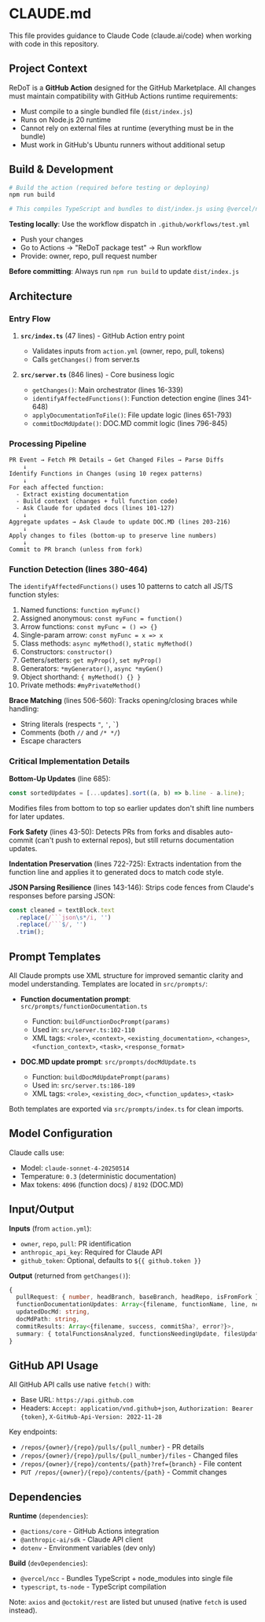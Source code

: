 # CLAUDE.md

This file provides guidance to Claude Code (claude.ai/code) when working with code in this repository.

## Project Context

ReDoT is a **GitHub Action** designed for the GitHub Marketplace. All changes must maintain compatibility with GitHub Actions runtime requirements:
- Must compile to a single bundled file (`dist/index.js`)
- Runs on Node.js 20 runtime
- Cannot rely on external files at runtime (everything must be in the bundle)
- Must work in GitHub's Ubuntu runners without additional setup

## Build & Development

```bash
# Build the action (required before testing or deploying)
npm run build

# This compiles TypeScript and bundles to dist/index.js using @vercel/ncc
```

**Testing locally**: Use the workflow dispatch in `.github/workflows/test.yml`
- Push your changes
- Go to Actions → "ReDoT package test" → Run workflow
- Provide: owner, repo, pull request number

**Before committing**: Always run `npm run build` to update `dist/index.js`

## Architecture

### Entry Flow
1. **`src/index.ts`** (47 lines) - GitHub Action entry point
   - Validates inputs from `action.yml` (owner, repo, pull, tokens)
   - Calls `getChanges()` from server.ts

2. **`src/server.ts`** (846 lines) - Core business logic
   - `getChanges()`: Main orchestrator (lines 16-339)
   - `identifyAffectedFunctions()`: Function detection engine (lines 341-648)
   - `applyDocumentationToFile()`: File update logic (lines 651-793)
   - `commitDocMdUpdate()`: DOC.MD commit logic (lines 796-845)

### Processing Pipeline

```
PR Event → Fetch PR Details → Get Changed Files → Parse Diffs
    ↓
Identify Functions in Changes (using 10 regex patterns)
    ↓
For each affected function:
  - Extract existing documentation
  - Build context (changes + full function code)
  - Ask Claude for updated docs (lines 101-127)
    ↓
Aggregate updates → Ask Claude to update DOC.MD (lines 203-216)
    ↓
Apply changes to files (bottom-up to preserve line numbers)
    ↓
Commit to PR branch (unless from fork)
```

### Function Detection (lines 380-464)

The `identifyAffectedFunctions()` uses 10 patterns to catch all JS/TS function styles:
1. Named functions: `function myFunc()`
2. Assigned anonymous: `const myFunc = function()`
3. Arrow functions: `const myFunc = () => {}`
4. Single-param arrow: `const myFunc = x => x`
5. Class methods: `async myMethod()`, `static myMethod()`
6. Constructors: `constructor()`
7. Getters/setters: `get myProp()`, `set myProp()`
8. Generators: `*myGenerator()`, `async *myGen()`
9. Object shorthand: `{ myMethod() {} }`
10. Private methods: `#myPrivateMethod()`

**Brace Matching** (lines 506-560): Tracks opening/closing braces while handling:
- String literals (respects `"`, `'`, `` ` ``)
- Comments (both `//` and `/* */`)
- Escape characters

### Critical Implementation Details

**Bottom-Up Updates** (line 685):
```typescript
const sortedUpdates = [...updates].sort((a, b) => b.line - a.line);
```
Modifies files from bottom to top so earlier updates don't shift line numbers for later updates.

**Fork Safety** (lines 43-50):
Detects PRs from forks and disables auto-commit (can't push to external repos), but still returns documentation updates.

**Indentation Preservation** (lines 722-725):
Extracts indentation from the function line and applies it to generated docs to match code style.

**JSON Parsing Resilience** (lines 143-146):
Strips code fences from Claude's responses before parsing JSON:
```typescript
const cleaned = textBlock.text
  .replace(/```json\s*/i, '')
  .replace(/```$/, '')
  .trim();
```

## Prompt Templates

All Claude prompts use XML structure for improved semantic clarity and model understanding. Templates are located in `src/prompts/`:

- **Function documentation prompt**: `src/prompts/functionDocumentation.ts`
  - Function: `buildFunctionDocPrompt(params)`
  - Used in: `src/server.ts:102-110`
  - XML tags: `<role>`, `<context>`, `<existing_documentation>`, `<changes>`, `<function_context>`, `<task>`, `<response_format>`

- **DOC.MD update prompt**: `src/prompts/docMdUpdate.ts`
  - Function: `buildDocMdUpdatePrompt(params)`
  - Used in: `src/server.ts:186-189`
  - XML tags: `<role>`, `<existing_doc>`, `<function_updates>`, `<task>`

Both templates are exported via `src/prompts/index.ts` for clean imports.

## Model Configuration

Claude calls use:
- Model: `claude-sonnet-4-20250514`
- Temperature: `0.3` (deterministic documentation)
- Max tokens: `4096` (function docs) / `8192` (DOC.MD)

## Input/Output

**Inputs** (from `action.yml`):
- `owner`, `repo`, `pull`: PR identification
- `anthropic_api_key`: Required for Claude API
- `github_token`: Optional, defaults to `${{ github.token }}`

**Output** (returned from `getChanges()`):
```typescript
{
  pullRequest: { number, headBranch, baseBranch, headRepo, isFromFork },
  functionDocumentationUpdates: Array<{filename, functionName, line, needsUpdate, reason, inlineDocumentation, docMdSummary}>,
  updatedDocMd: string,
  docMdPath: string,
  commitResults: Array<{filename, success, commitSha?, error?}>,
  summary: { totalFunctionsAnalyzed, functionsNeedingUpdate, filesUpdated, autoCommitEnabled }
}
```

## GitHub API Usage

All GitHub API calls use native `fetch()` with:
- Base URL: `https://api.github.com`
- Headers: `Accept: application/vnd.github+json`, `Authorization: Bearer {token}`, `X-GitHub-Api-Version: 2022-11-28`

Key endpoints:
- `/repos/{owner}/{repo}/pulls/{pull_number}` - PR details
- `/repos/{owner}/{repo}/pulls/{pull_number}/files` - Changed files
- `/repos/{owner}/{repo}/contents/{path}?ref={branch}` - File content
- `PUT /repos/{owner}/{repo}/contents/{path}` - Commit changes

## Dependencies

**Runtime** (`dependencies`):
- `@actions/core` - GitHub Actions integration
- `@anthropic-ai/sdk` - Claude API client
- `dotenv` - Environment variables (dev only)

**Build** (`devDependencies`):
- `@vercel/ncc` - Bundles TypeScript + node_modules into single file
- `typescript`, `ts-node` - TypeScript compilation

Note: `axios` and `@octokit/rest` are listed but unused (native `fetch` is used instead).
